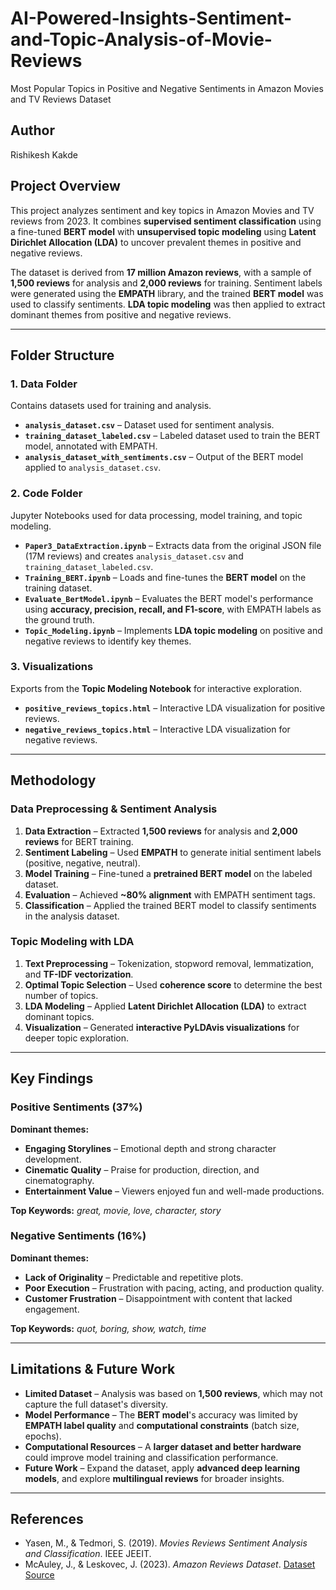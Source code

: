 # **AI-Powered-Insights-Sentiment-and-Topic-Analysis-of-Movie-Reviews**
Most Popular Topics in Positive and Negative Sentiments in Amazon Movies and TV Reviews Dataset

## **Author**  
Rishikesh Kakde  

## **Project Overview**  
This project analyzes sentiment and key topics in Amazon Movies and TV reviews from 2023. It combines **supervised sentiment classification** using a fine-tuned **BERT model** with **unsupervised topic modeling** using **Latent Dirichlet Allocation (LDA)** to uncover prevalent themes in positive and negative reviews.  

The dataset is derived from **17 million Amazon reviews**, with a sample of **1,500 reviews** for analysis and **2,000 reviews** for training. Sentiment labels were generated using the **EMPATH** library, and the trained **BERT model** was used to classify sentiments. **LDA topic modeling** was then applied to extract dominant themes from positive and negative reviews.

---

## **Folder Structure**

### **1. Data Folder**  
Contains datasets used for training and analysis.  
- **`analysis_dataset.csv`** – Dataset used for sentiment analysis.  
- **`training_dataset_labeled.csv`** – Labeled dataset used to train the BERT model, annotated with EMPATH.  
- **`analysis_dataset_with_sentiments.csv`** – Output of the BERT model applied to `analysis_dataset.csv`.  

### **2. Code Folder**  
Jupyter Notebooks used for data processing, model training, and topic modeling.  
- **`Paper3_DataExtraction.ipynb`** – Extracts data from the original JSON file (17M reviews) and creates `analysis_dataset.csv` and `training_dataset_labeled.csv`.  
- **`Training_BERT.ipynb`** – Loads and fine-tunes the **BERT model** on the training dataset.  
- **`Evaluate_BertModel.ipynb`** – Evaluates the BERT model's performance using **accuracy, precision, recall, and F1-score**, with EMPATH labels as the ground truth.  
- **`Topic_Modeling.ipynb`** – Implements **LDA topic modeling** on positive and negative reviews to identify key themes.  

### **3. Visualizations**  
Exports from the **Topic Modeling Notebook** for interactive exploration.  
- **`positive_reviews_topics.html`** – Interactive LDA visualization for positive reviews.  
- **`negative_reviews_topics.html`** – Interactive LDA visualization for negative reviews.  

---

## **Methodology**  

### **Data Preprocessing & Sentiment Analysis**  
1. **Data Extraction** – Extracted **1,500 reviews** for analysis and **2,000 reviews** for BERT training.  
2. **Sentiment Labeling** – Used **EMPATH** to generate initial sentiment labels (positive, negative, neutral).  
3. **Model Training** – Fine-tuned a **pretrained BERT model** on the labeled dataset.  
4. **Evaluation** – Achieved **~80% alignment** with EMPATH sentiment tags.  
5. **Classification** – Applied the trained BERT model to classify sentiments in the analysis dataset.  

### **Topic Modeling with LDA**  
1. **Text Preprocessing** – Tokenization, stopword removal, lemmatization, and **TF-IDF vectorization**.  
2. **Optimal Topic Selection** – Used **coherence score** to determine the best number of topics.  
3. **LDA Modeling** – Applied **Latent Dirichlet Allocation (LDA)** to extract dominant topics.  
4. **Visualization** – Generated **interactive PyLDAvis visualizations** for deeper topic exploration.  

---

## **Key Findings**  

### **Positive Sentiments (37%)**  
**Dominant themes:**  
- **Engaging Storylines** – Emotional depth and strong character development.  
- **Cinematic Quality** – Praise for production, direction, and cinematography.  
- **Entertainment Value** – Viewers enjoyed fun and well-made productions.  

**Top Keywords:** *great, movie, love, character, story*  

### **Negative Sentiments (16%)**  
**Dominant themes:**  
- **Lack of Originality** – Predictable and repetitive plots.  
- **Poor Execution** – Frustration with pacing, acting, and production quality.  
- **Customer Frustration** – Disappointment with content that lacked engagement.  

**Top Keywords:** *quot, boring, show, watch, time*  

---

## **Limitations & Future Work**  
- **Limited Dataset** – Analysis was based on **1,500 reviews**, which may not capture the full dataset's diversity.  
- **Model Performance** – The **BERT model**'s accuracy was limited by **EMPATH label quality** and **computational constraints** (batch size, epochs).  
- **Computational Resources** – A **larger dataset and better hardware** could improve model training and classification performance.  
- **Future Work** – Expand the dataset, apply **advanced deep learning models**, and explore **multilingual reviews** for broader insights.  

---

## **References**  
- Yasen, M., & Tedmori, S. (2019). *Movies Reviews Sentiment Analysis and Classification*. IEEE JEEIT.  
- McAuley, J., & Leskovec, J. (2023). *Amazon Reviews Dataset*. [Dataset Source](https://amazon-reviews-2023.github.io)  
